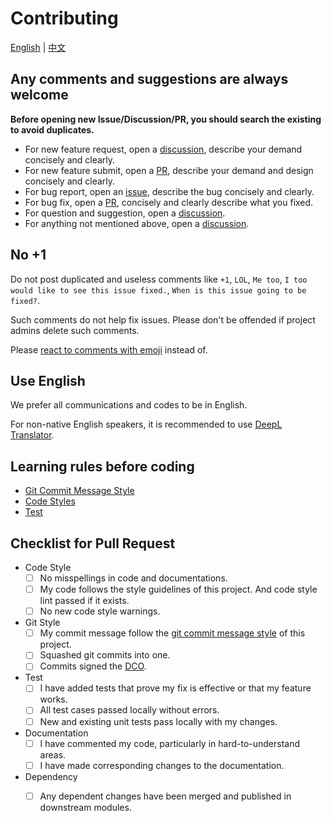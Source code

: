 # Contributing

[English](./CONTRIBUTING.md) | [中文](./CONTRIBUTING.zh.md)

## Any comments and suggestions are always welcome

**Before opening new Issue/Discussion/PR, you should search the existing to avoid duplicates.**

- For new feature request, open a [discussion][], describe your demand concisely and clearly.
- For new feature submit, open a [PR][], describe your demand and design concisely and clearly.
- For bug report, open an [issue][], describe the bug concisely and clearly.
- For bug fix, open a [PR][], concisely and clearly describe what you fixed.
- For question and suggestion, open a [discussion][].
- For anything not mentioned above, open a [discussion][].

## No +1

Do not post duplicated and useless comments like `+1`, `LOL`, `Me too`, `I too would like to see this issue fixed.`, `When is this issue going to be fixed?`.

Such comments do not help fix issues. Please don't be offended if project admins delete such comments.

Please [react to comments with emoji][github-reaction] instead of.

## Use English

We prefer all communications and codes to be in English.

For non-native English speakers, it is recommended to use [DeepL Translator](https://www.deepl.com/translator).

## Learning rules before coding

- [Git Commit Message Style][git-style]
- [Code Styles](./doc/dev/code-styles.md)
- [Test](./doc/dev/test.md)

## Checklist for Pull Request
<!-- Fill [x] means checked. -->

- Code Style
  - [ ] No misspellings in code and documentations.
  - [ ] My code follows the style guidelines of this project. And code style lint passed if it exists.
  - [ ] No new code style warnings.
- Git Style
  - [ ] My commit message follow the [git commit message style][git-style] of this project.
  - [ ] Squashed git commits into one.
  - [ ] Commits signed the [DCO][].
- Test
  - [ ] I have added tests that prove my fix is effective or that my feature works.
  - [ ] All test cases passed locally without errors.
  - [ ] New and existing unit tests pass locally with my changes.
- Documentation
  - [ ] I have commented my code, particularly in hard-to-understand areas.
  - [ ] I have made corresponding changes to the documentation.
- Dependency
  - [ ] Any dependent changes have been merged and published in downstream modules.


<!-- Links -->

[issue]: https://github.com/adoyle-h/one.nvim/issues
[discussion]: https://github.com/adoyle-h/one.nvim/discussions
[PR]: https://github.com/adoyle-h/one.nvim/pulls
[github-reaction]: https://github.blog/2016-03-10-add-reactions-to-pull-requests-issues-and-comments/
[DCO]: https://gcg.adoyle.me/doc/dco/
[git-style]: https://gcg.adoyle.me/doc/git-style/
